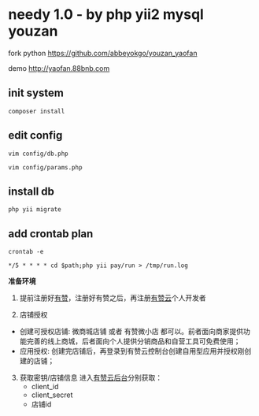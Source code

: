 
# needy 1.0 - by php yii2 mysql youzan

fork python  https://github.com/abbeyokgo/youzan_yaofan

demo http://yaofan.88bnb.com


## init system

```
composer install

```

## edit config

```
vim config/db.php

vim config/params.php
```



## install db
```
php yii migrate
```

## add crontab plan

```
crontab -e

*/5 * * * * cd $path;php yii pay/run > /tmp/run.log
```


**准备环境**


1. 提前注册好[有赞](https://j.youzan.com/tMzSKY)，注册好有赞之后，再注册[有赞云](https://console.youzanyun.com/register)个人开发者

2. 店铺授权
- 创建可授权店铺: 微商城店铺 或者 有赞微小店 都可以。前者面向商家提供功能完善的线上商城，后者面向个人提供分销商品和自营工具可免费使用；
- 应用授权: 创建完店铺后，再登录到有赞云控制台创建自用型应用并授权刚创建的店铺；

3. 获取密钥/店铺信息
进入[有赞云后台](https://console.youzanyun.com/application/setting)分别获取：
    - client_id
    - client_secret
    - 店铺id

 

